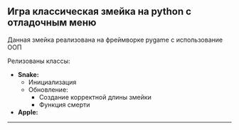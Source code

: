 ## Игра классическая змейка на python с отладочным меню

Данная змейка реализована на фреймворке pygame с использование ООП

Релизованы классы:
- **Snake:**
    - Инициализация
    - Обновление:
        - Создание корректной длины змейки
        - Функция смерти
- **Apple:**

***